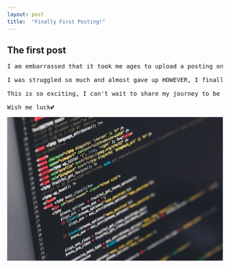 ```yaml
---
layout: post
title:  "Finally First Posting!"
---
```


<h2>The first post</h2>

<pre>
I am embarrassed that it took me ages to upload a posting on GitHub blog.

I was struggled so much and almost gave up HOWEVER, I finally made it!

This is so exciting, I can't wait to share my journey to be a *professional* developer haha

Wish me luck💕
</pre>





![coding_screen](../images/2023-05-12-first/coding_screen.jpg)
